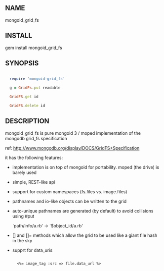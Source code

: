 NAME
----
  mongoid_grid_fs

INSTALL
-------
  gem install mongoid_grid_fs

SYNOPSIS
--------

````ruby

  require 'mongoid-grid_fs'

  g = GridFs.put readable

  GridFS.get id

  GridFS.delete id


````

DESCRIPTION
-----------
mongoid_grid_fs is pure mongoid 3  / moped implementation of the mongodb
grid_fs specification

ref: http://www.mongodb.org/display/DOCS/GridFS+Specification

it has the following features:

- implementation is on top of mongoid for portability.  moped (the drive)
  is barely used

- simple, REST-like api

- support for custom namespaces (fs.files vs. image.files)

- pathnames and io-like objects can be written to the grid

- auto-unique pathnames are generated (by default) to avoid collisions using #put

    'path/info/a.rb' -> '$object_id/a.rb'

- [] and []= methods which allow the grid to be used like a giant file
  hash in the sky

- supprt for data_uris

  ````eruby

    <%= image_tag :src => file.data_url %>

  ````
